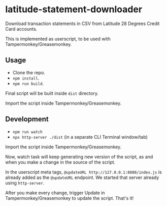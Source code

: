 # latitude-statement-downloader
Download transaction statements in CSV from Latitude 28 Degrees Credit Card accounts.

This is implemented as userscript, to be used with Tampermonkey/Greasemonkey.

## Usage

- Clone the repo.
- `npm install`.
- `npm run build`.

Final script will be built inside `dist` directory.

Import the script inside Tampermonkey/Greasemonkey.

## Development

- `npm run watch`
- `npx http-server ./dist` (in a separate CLI Terminal window/tab)

Import the script inside Tampermonkey/Greasemonkey.

Now, watch task will keep generating new version of the script, as and when you make a change in the source of the script.

In the userscript meta tags, `@updateURL http://127.0.0.1:8080/index.js` is already added as the `@updateURL` endpoint.
We started that server already using `http-server`.

After you make every change, trigger Update in Tampermonkey/Greasemonkey to update the script. That's it!
